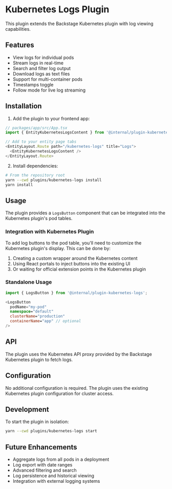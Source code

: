# Kubernetes Logs Plugin

This plugin extends the Backstage Kubernetes plugin with log viewing capabilities.

## Features

- View logs for individual pods
- Stream logs in real-time
- Search and filter log output
- Download logs as text files
- Support for multi-container pods
- Timestamps toggle
- Follow mode for live log streaming

## Installation

1. Add the plugin to your frontend app:

```typescript
// packages/app/src/App.tsx
import { EntityKubernetesLogsContent } from '@internal/plugin-kubernetes-logs';

// Add to your entity page tabs
<EntityLayout.Route path="/kubernetes-logs" title="Logs">
  <EntityKubernetesLogsContent />
</EntityLayout.Route>
```

2. Install dependencies:

```bash
# From the repository root
yarn --cwd plugins/kubernetes-logs install
yarn install
```

## Usage

The plugin provides a `LogsButton` component that can be integrated into the Kubernetes plugin's pod tables.

### Integration with Kubernetes Plugin

To add log buttons to the pod table, you'll need to customize the Kubernetes plugin's display. This can be done by:

1. Creating a custom wrapper around the Kubernetes content
2. Using React portals to inject buttons into the existing UI
3. Or waiting for official extension points in the Kubernetes plugin

### Standalone Usage

```typescript
import { LogsButton } from '@internal/plugin-kubernetes-logs';

<LogsButton
  podName="my-pod"
  namespace="default"
  clusterName="production"
  containerName="app" // optional
/>
```

## API

The plugin uses the Kubernetes API proxy provided by the Backstage Kubernetes plugin to fetch logs.

## Configuration

No additional configuration is required. The plugin uses the existing Kubernetes plugin configuration for cluster access.

## Development

To start the plugin in isolation:

```bash
yarn --cwd plugins/kubernetes-logs start
```

## Future Enhancements

- Aggregate logs from all pods in a deployment
- Log export with date ranges
- Advanced filtering and search
- Log persistence and historical viewing
- Integration with external logging systems